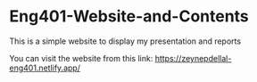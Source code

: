 # Eng401-Website-and-Contents
This is a simple website to display my presentation and reports

You can visit the website from this link: https://zeynepdellal-eng401.netlify.app/
